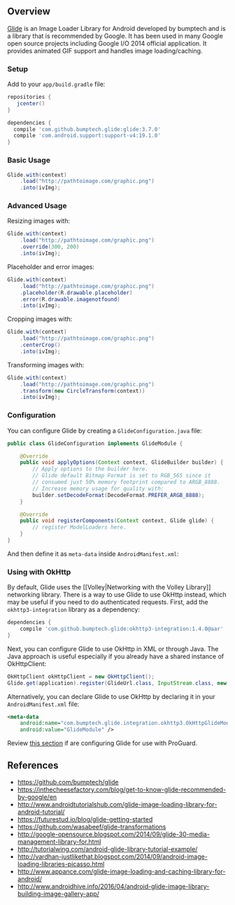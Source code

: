 ## Overview

[Glide](https://github.com/bumptech/glide) is an Image Loader Library for Android developed by bumptech and is a library that is recommended by Google. It has been used in many Google open source projects including Google I/O 2014 official application.  It provides animated GIF support and handles image loading/caching.  

### Setup

Add to your `app/build.gradle` file:

```gradle
repositories {
   jcenter()
}

dependencies {
  compile 'com.github.bumptech.glide:glide:3.7.0'
  compile 'com.android.support:support-v4:19.1.0'
}
```

### Basic Usage

```java
Glide.with(context)
    .load("http://pathtoimage.com/graphic.png")
    .into(ivImg);
```

### Advanced Usage

Resizing images with:

```java
Glide.with(context)
    .load("http://pathtoimage.com/graphic.png")
    .override(300, 200)
    .into(ivImg);
```

Placeholder and error images:

```java
Glide.with(context)
    .load("http://pathtoimage.com/graphic.png")
    .placeholder(R.drawable.placeholder)
    .error(R.drawable.imagenotfound)
    .into(ivImg);
```

Cropping images with:

```java
Glide.with(context)
    .load("http://pathtoimage.com/graphic.png")
    .centerCrop()
    .into(ivImg);
```

Transforming images with:

```java
Glide.with(context)
    .load("http://pathtoimage.com/graphic.png")
    .transform(new CircleTransform(context))
    .into(ivImg);
```

### Configuration

You can configure Glide by creating a `GlideConfiguration.java` file:

```java
public class GlideConfiguration implements GlideModule {

    @Override
    public void applyOptions(Context context, GlideBuilder builder) {
        // Apply options to the builder here.
        // Glide default Bitmap Format is set to RGB_565 since it 
        // consumed just 50% memory footprint compared to ARGB_8888.
        // Increase memory usage for quality with:
        builder.setDecodeFormat(DecodeFormat.PREFER_ARGB_8888);
    }

    @Override
    public void registerComponents(Context context, Glide glide) {
        // register ModelLoaders here.
    }
}
```

And then define it as `meta-data` inside `AndroidManifest.xml`:

<meta-data android:name="my.app.namespace.utils.GlideConfiguration"
            android:value="GlideModule"/>

### Using with OkHttp

By default, Glide uses the [[Volley|Networking with the Volley Library]] networking library.  There is a way to use Glide to use OkHttp instead, which may be useful if you need to do authenticated requests.  First, add the `okhttp3-integration` library as a dependency:

```gradle
dependencies {
    compile 'com.github.bumptech.glide:okhttp3-integration:1.4.0@aar'
}
```

Next, you can configure Glide to use OkHttp in XML or through Java.  The Java approach is useful especially if you already have a shared instance of OkHttpClient:

```java
OkHttpClient okHttpClient = new OkHttpClient();
Glide.get(application).register(GlideUrl.class, InputStream.class, new OkHttpUrlLoader.Factory(okHttpClient));
```

Alternatively, you can declare Glide to use OkHttp by declaring it in your `AndroidManifest.xml` file:

```xml
<meta-data
    android:name="com.bumptech.glide.integration.okhttp3.OkHttpGlideModule"
    android:value="GlideModule" />
```

Review [this section](https://github.com/bumptech/glide#proguard) if are configuring Glide for use with ProGuard.

## References

* <https://github.com/bumptech/glide>
* <https://inthecheesefactory.com/blog/get-to-know-glide-recommended-by-google/en>
* <http://www.androidtutorialshub.com/glide-image-loading-library-for-android-tutorial/>
* <https://futurestud.io/blog/glide-getting-started>
* <https://github.com/wasabeef/glide-transformations>
* <http://google-opensource.blogspot.com/2014/09/glide-30-media-management-library-for.html>
* <http://tutorialwing.com/android-glide-library-tutorial-example/>
* <http://vardhan-justlikethat.blogspot.com/2014/09/android-image-loading-libraries-picasso.html>
* <http://www.appance.com/glide-image-loading-and-caching-library-for-android/>
* <http://www.androidhive.info/2016/04/android-glide-image-library-building-image-gallery-app/>

